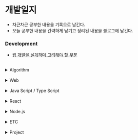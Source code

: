 # 개발일지

* 차근차근 공부한 내용을 기록으로 남긴다.
* 오늘 공부한 내용을 간략하게 남기고 정리된 내용을 블로그에 남긴다.

### Development

* [웹 개발을 설계하며 고려해야 할 부분](https://github.com/DabinLim/development/design-web.md)

<br/>
<details>
<summary>Algorithm</summary>
<div markdown="1">

* [알고리즘이란? <br>(시간복잡도, 공간복잡도, 점근표기법 개념)](https://github.com/DabinLim/Today-I-Learned/blob/master/Algorithm/algorithmis.md)


* [재귀함수(Recursion)](https://github.com/DabinLim/Today-I-Learned/blob/master/Algorithm/recursion.md)

* [동적 계획법(Dynamic Programming)](https://github.com/DabinLim/Today-I-Learned/blob/master/Algorithm/dp.md)

* [그리디 알고리즘(Greedy Algorithm)](https://github.com/DabinLim/Today-I-Learned/blob/master/Algorithm/greedy.md)

* [분할정복법(Divide and Conquer)](https://github.com/DabinLim/Today-I-Learned/blob/master/Algorithm/divide_and_conquer.md)


* [Linked List](https://github.com/DabinLim/Today-I-Learned/blob/master/Algorithm/linked_list.md)

* [Stack](https://github.com/DabinLim/Today-I-Learned/blob/master/Algorithm/stack.md)

* [Queue](https://github.com/DabinLim/Today-I-Learned/blob/master/Algorithm/queue.md)

</div>
</details>

<br/>
<details>
<summary>Web</summary>
<div markdown="1">

* [HTML이 그려지는 과정](https://github.com/DabinLim/Today-I-Learned/blob/master/Web/Url입력.md)

* [웹 저장소](https://github.com/DabinLim/Today-I-Learned/blob/master/Web/웹저장소.md)

* [Jwt, OAuth2.0](https://github.com/DabinLim/Today-I-Learned/blob/master/Web/JWT.md)

* [SEO](https://github.com/DabinLim/Today-I-Learned/blob/master/Web/SEO.md)

* [객체지향 프로그래밍 (OOP)](https://github.com/DabinLim/Today-I-Learned/blob/master/Web/OOP.md)

* [Chrome Extension CRA로 출시하기](https://github.com/DabinLim/Today-I-Learned/blob/master/Web/ChromeExtension.md)

</div>
</details>

<br/>
<details>
<summary>Java Script / Type Script</summary>
<div markdown="1">

* [Promise](https://github.com/DabinLim/Today-I-Learned/blob/master/JS-TS/Promise.md)

* [Prototype](https://github.com/DabinLim/Today-I-Learned/blob/master/JS-TS/Prototype.md)

* [이벤트 위임](https://github.com/DabinLim/Today-I-Learned/blob/master/JS-TS/event_delegation.md)

* [this](https://github.com/DabinLim/Today-I-Learned/blob/master/JS-TS/this.md)

* [Type Alias](https://github.com/DabinLim/Today-I-Learned/blob/master/JS-TS/alias.md)

* [Union](https://github.com/DabinLim/Today-I-Learned/blob/master/JS-TS/union.md)

* [Intersection](https://github.com/DabinLim/Today-I-Learned/blob/master/JS-TS/intersection.md)

* [타입 지정](https://github.com/DabinLim/Today-I-Learned/blob/master/JS-TS/settype.md)

* [Inference](https://github.com/DabinLim/Today-I-Learned/blob/master/JS-TS/inference.md)

* [Enum](https://github.com/DabinLim/Today-I-Learned/blob/master/JS-TS/enum.md)

* [Assertions](https://github.com/DabinLim/Today-I-Learned/blob/master/JS-TS/assertions.md)

* [Why Type Script?](https://github.com/DabinLim/Today-I-Learned/blob/master/JS-TS/typescript.md)

* [webpack, babel, typescript](https://github.com/DabinLim/Today-I-Learned/blob/master/JS-TS/webpack.md)

</div>
</details>

<br/>
<details>
<summary>React</summary>
<div markdown="1">

* [리액트를 사용하는 이유](https://github.com/DabinLim/Today-I-Learned/blob/master/React/WhyReact.md)

* [nvm 설치](https://github.com/DabinLim/Today-I-Learned/blob/master/React/nvm_설치.md)

* [JSX](https://github.com/DabinLim/Today-I-Learned/blob/master/React/jsx.md)

* [webVitals(성능지표 확인)](https://github.com/DabinLim/Today-I-Learned/blob/master/React/webVitals.md)

* [렌더링 횟수 줄이기 (memo)](https://github.com/DabinLim/Today-I-Learned/blob/master/React/렌더링_횟수_줄이기.md)

* [Redux_toolkit](https://github.com/DabinLim/Today-I-Learned/blob/master/React/redux_toolkit.md)

* [무한스크롤 (Infinity Scroll)](https://github.com/DabinLim/Today-I-Learned/blob/master/React/InfinityScroll.md)

* [Axios](https://github.com/DabinLim/Today-I-Learned/blob/master/React/Axios.md)

* [Next.js 시작하기](https://github.com/DabinLim/Today-I-Learned/blob/master/React/nextjstutorial.md)

</div>
</details>

<br/>
<details>
<summary>Node.js</summary>
<div markdown="1">

### Node.js

* [jsonwebtoken](https://github.com/DabinLim/Today-I-Learned/blob/master/Node.js/jsonwebtoken.md)

* [WebSocket](https://github.com/DabinLim/Today-I-Learned/blob/master/Node.js/WebSocket.md)

### Git
* [commit message](https://github.com/DabinLim/Today-I-Learned/blob/master/Git/commit_message.md)

</div>
</details>

<br/>
<details>
<summary>ETC</summary>
<div markdown="1">

### Sparta Coding Club (Weekly I Learned)

* [1st week memoir](https://github.com/DabinLim/Today-I-Learned/blob/master/Sparta_Coding_Club/first_week_memoir.md)

* [2nd week memoir](https://github.com/DabinLim/Today-I-Learned/blob/master/Sparta_Coding_Club/second_week_memoir.md)

* [3rd week memoir](https://github.com/DabinLim/Today-I-Learned/blob/master/Sparta_Coding_Club/third_week_memoir.md)

* [4th week memoir](https://github.com/DabinLim/Today-I-Learned/blob/master/Sparta_Coding_Club/fourth_week_memoir.md)

* [5th week memoir](https://github.com/DabinLim/Today-I-Learned/blob/master/Sparta_Coding_Club/5th_week_memoir.md)

* [6th week memoir](https://github.com/DabinLim/Today-I-Learned/blob/master/Sparta_Coding_Club/6th_week_memoir.md)

* [7th week memoir](https://github.com/DabinLim/Today-I-Learned/blob/master/Sparta_Coding_Club/7th_week_memoir.md)

* [8th week memoir](https://github.com/DabinLim/Today-I-Learned/blob/master/Sparta_Coding_Club/8th_week_memoir.md)

* [9th week memoir](https://github.com/DabinLim/Today-I-Learned/blob/master/Sparta_Coding_Club/9th_week_memoir.md)

* [11th week memoir](https://github.com/DabinLim/Today-I-Learned/blob/master/Sparta_Coding_Club/11th_week_memoir.md)

* [13th week memoir](https://github.com/DabinLim/Today-I-Learned/blob/master/Sparta_Coding_Club/13th_week_memoir.md)
</div>
</details>

<br/>
<details>
<summary>Project</summary>
<div markdown="1">

* [생각낙서](https://github.com/DabinLim/mind_bookshelf)

* [Beenstgrm_React (미니 SNS)](https://github.com/DabinLim/Beenstgrm_React/tree/master/image_comunity)

* [Calendar_React (일정관리)](https://github.com/DabinLim/Sparta_React_Calendar/tree/master/calendar)

* [LogBook (항해일지)](https://github.com/DabinLim/logBook)

* [Clone_Coding (인스타그램)](https://github.com/DabinLim/Clone_coding)

* [Hanghae_House (Chat App)](https://github.com/DabinLim/Hanghaehouse_front)

</div>
</details>